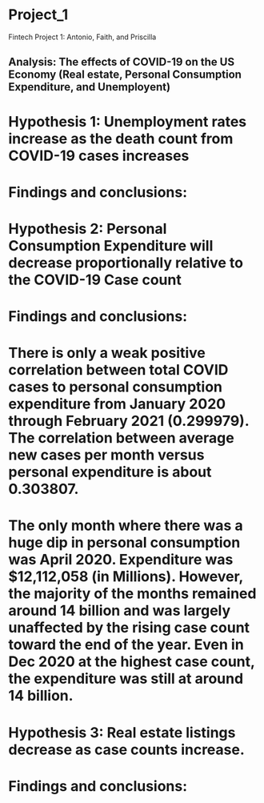 # Project_1
Fintech Project 1: Antonio, Faith, and Priscilla


## Analysis: The effects of COVID-19 on the US Economy (Real estate, Personal Consumption Expenditure, and Unemployent)


# Hypothesis 1: Unemployment rates increase as the death count from COVID-19 cases increases
# Findings and conclusions:


# Hypothesis 2: Personal Consumption Expenditure will decrease proportionally relative to the COVID-19 Case count
# Findings and conclusions:
# There is only a weak positive correlation between total COVID cases to personal consumption expenditure from January 2020 through February 2021 (0.299979). The correlation between average new cases per month versus personal expenditure is about 0.303807.
# The only month where there was a huge dip in personal consumption was April 2020. Expenditure was $12,112,058 (in Millions). However, the majority of the months remained around 14 billion and was largely unaffected by the rising case count toward the end of the year. Even in Dec 2020 at the highest case count, the expenditure was still at around 14 billion.


# Hypothesis 3: Real estate listings decrease as case counts increase.
# Findings and conclusions:
